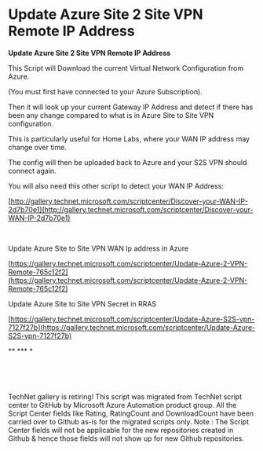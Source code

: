 ﻿Update Azure Site 2 Site VPN Remote IP Address
==============================================

            

**Update Azure Site 2 Site VPN Remote IP Address**

This Script will Download the current Virtual Network Configuration from Azure.

(You must first have connected to your Azure Subscription).

Then it will look up your current Gateway IP Address and detect if there has been any change compared to what is in Azure Site to Site VPN configuration.

This is particularly useful for Home Labs, where your WAN IP address may change over time.

The config will then be uploaded back to Azure and your S2S VPN should connect again.


You will also need this other script to detect your WAN IP Address:


[http://gallery.technet.microsoft.com/scriptcenter/Discover-your-WAN-IP-2d7b70e1](http://gallery.technet.microsoft.com/scriptcenter/Discover-your-WAN-IP-2d7b70e1)

 







Update Azure Site to Site VPN WAN Ip address in Azure




[https://gallery.technet.microsoft.com/scriptcenter/Update-Azure-2-VPN-Remote-765c12f2](https://gallery.technet.microsoft.com/scriptcenter/Update-Azure-2-VPN-Remote-765c12f2)






Update Azure Site to Site VPN Secret in RRAS




[https://gallery.technet.microsoft.com/scriptcenter/Update-Azure-S2S-vpn-7127f27b](https://gallery.technet.microsoft.com/scriptcenter/Update-Azure-S2S-vpn-7127f27b)







** *** *

 

 



        
    
TechNet gallery is retiring! This script was migrated from TechNet script center to GitHub by Microsoft Azure Automation product group. All the Script Center fields like Rating, RatingCount and DownloadCount have been carried over to Github as-is for the migrated scripts only. Note : The Script Center fields will not be applicable for the new repositories created in Github & hence those fields will not show up for new Github repositories.
